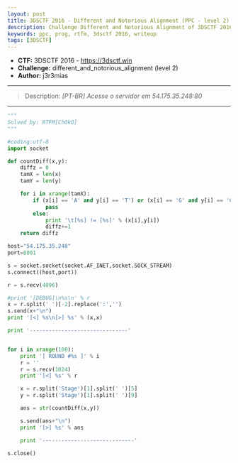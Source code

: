 ```yaml
---
layout: post
title: 3DSCTF 2016 - Different and Notorious Alignment (PPC - level 2) 
description: Challenge Different and Notorious Alignment of 3DSCTF 2016
keywords: ppc, prog, rtfm, 3dsctf 2016, writeup
tags: [3DSCTF]
---
```

 
* **CTF:** 3DSCTF 2016 - <https://3dsctf.win>
* **Challenge:** different_and_notorious_alignment (level 2)
* **Author:** j3r3mias

****
>Description: _[PT-BR] Acesse o servidor em 54.175.35.248:80_
****

```python
"""
Solved by: RTFM[ChOkO]
"""

#coding:utf-8
import socket

def countDiff(x,y):
    diffz = 0
    tamX = len(x)
    tamY = len(y)

    for i in xrange(tamX):
        if (x[i] == 'A' and y[i] == 'T') or (x[i] == 'G' and y[i] == 'C'):
            pass
        else:
            print '\t[%s] != [%s]' % (x[i],y[i])
            diffz+=1
    return diffz

host="54.175.35.248"
port=8001

s = socket.socket(socket.AF_INET,socket.SOCK_STREAM)
s.connect((host,port))

r = s.recv(4096)

#print '[DEBUG]\n%s\n' % r
x = r.split(' ')[-2].replace(':','')
s.send(x+"\n")
print '[<] %s\n[>] %s' % (x,x)

print '-------------------------------'


for i in xrange(100):
    print '[ ROUND #%s ]' % i
    r = ''
    r = s.recv(1024)
    print '[<] %s' % r

    x = r.split('Stage')[1].split(' ')[5]
    y = r.split('Stage')[1].split(' ')[9]

    ans = str(countDiff(x,y))

    s.send(ans+"\n")
    print '[>] %s' % ans

    print '-----------------------------'

s.close()
```
